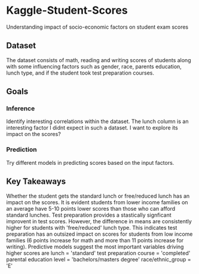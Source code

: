 # Kaggle-Student-Scores
Understanding impact of socio-economic factors on student exam scores
## Dataset
The dataset consists of math, reading and writing scores of students along with some influencing factors such as gender, race, parents education, lunch type, and if the student took test preparation courses.

## Goals
### Inference
Identify interesting correlations within the dataset.
The lunch column is an interesting factor I didnt expect in such a dataset. I want to explore its impact on the scores?
### Prediction
Try different models in predicting scores based on the input factors.

## Key Takeaways
Whether the student gets the standard lunch or free/reduced lunch has an impact on the scores. It is evident students from lower income families on an average have 5-10 points lower scores than those who can afford standard lunches.
Test preparation provides a stastically signficant improvent in test scores. However, the difference in means are consistently higher for students with 'free/reduced' lunch type. This indicates test preparation has an outsized impact on scores for students from low income families (6 points increase for math and more than 11 points increase for writing).
Predictive models suggest the most important variables driving higher scores are
lunch = 'standard'
test preparation course = 'completed'
parental education level = 'bachelors/masters degree'
race/ethnic_group = 'E'
